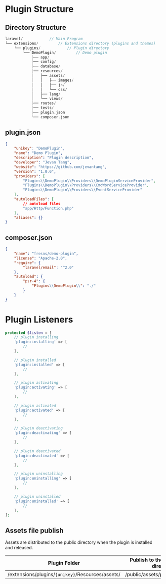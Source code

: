 # Plugin Structure

## Directory Structure

```php
laravel/            // Main Program
└── extensions/         // Extensions directory (plugins and themes)
    └── plugins/            // Plugin directory
        └── DemoPlugin/         // Demo plugin
            ├── app/
            ├── config/
            ├── database/
            ├── resources/
            │   ├── assets/
            │   │   ├── images/
            │   │   ├── js/
            │   │   └── css/
            │   ├── lang/
            │   └── views/
            ├── routes/
            ├── tests/
            ├── plugin.json
            └── composer.json
```

## plugin.json

```json
{
    "unikey": "DemoPlugin",
    "name": "Demo Plugin",
    "description": "Plugin description",
    "developer": "Jevan Tang",
    "website": "https://github.com/jevantang",
    "version": "1.0.0",
    "providers": [
        "Plugins\\DemoPlugin\\Providers\\DemoPluginServiceProvider",
        "Plugins\\DemoPlugin\\Providers\\CmdWordServiceProvider",
        "Plugins\\DemoPlugin\\Providers\\EventServiceProvider"
    ],
    "autoloadFiles": [
        // autoload files
        "app/Http/Function.php"
    ],
    "aliases": {}
}
```

## composer.json

```json
{
    "name": "fresns/demo-plugin",
    "license": "Apache-2.0",
    "require": {
        "laravel/email": "^2.0"
    },
    "autoload": {
        "psr-4": {
            "Plugins\\DemoPlugin\\": "./"
        }
    }
}
```

# Plugin Listeners

```php
protected $listen = [
    // plugin installing
    'plugin:installing' => [
        //
    ],

    // plugin installed
    'plugin:installed' => [
        // 
    ],

    // plugin activating
    'plugin:activating' => [
        //
    ],

    // plugin activated
    'plugin:activated' => [
        //
    ],

    // plugin deactivating
    'plugin:deactivating' => [
        //
    ],

    // plugin deactivated
    'plugin:deactivated' => [
        //
    ],

    // plugin uninstalling
    'plugin:uninstalling' => [
        //
    ],

    // plugin uninstalled
    'plugin:uninstalled' => [
        //
    ],
];
```

## Assets file publish

Assets are distributed to the public directory when the plugin is installed and released.

| Plugin Folder | Publish to the site resource directory |
| --- | --- |
| /extensions/plugins/`{unikey}`/Resources/assets/ | /public/assets/plugins/`{unikey}`/ |
